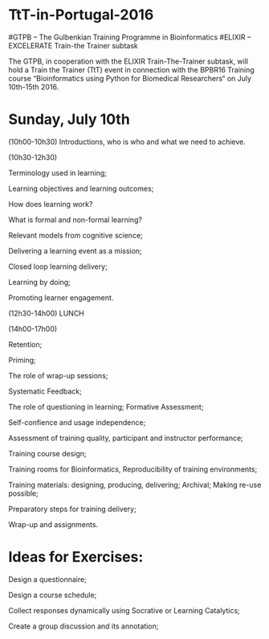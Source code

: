 # TtT-in-Portugal-2016
#GTPB – The Gulbenkian Training Programme in Bioinformatics
#ELIXIR – EXCELERATE Train-the Trainer subtask

The GTPB, in cooperation with the ELIXIR Train-The-Trainer subtask, will hold a Train the Trainer (TtT) event in connection with the BPBR16 Training course “Bioinformatics using Python for Biomedical Researchers“ on July 10th-15th 2016.

# Sunday, July 10th

 (10h00-10h30)
  Introductions, who is who and what we need to achieve.

 (10h30-12h30)

  Terminology used in learning; 
  
  Learning objectives and learning outcomes;
  
  How does learning work?
  
  What is formal and non-formal learning?
  
  Relevant models from cognitive science;
  
  Delivering a learning event as a mission;
  
  Closed loop learning delivery;

  Learning by doing;

  Promoting learner engagement.

(12h30-14h00) LUNCH

 (14h00-17h00) 

  Retention;

  Priming; 

  The role of wrap-up sessions;

  Systematic Feedback;

  The role of questioning in learning; Formative Assessment;

  Self-confience and usage independence;

  Assessment of training quality, participant and instructor performance;

  Training course design;

  Training rooms for Bioinformatics, Reproducibility of training environments;

  Training materials: designing, producing, delivering; Archival; Making re-use possible;
  
  Preparatory steps for training delivery;

  Wrap-up and assignments.

# Ideas for Exercises:

  Design a questionnaire;

  Design a course schedule;

  Collect responses dynamically using Socrative or Learning Catalytics;

  Create a group discussion and its annotation;
  
